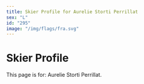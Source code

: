 ```yaml
---
title: Skier Profile for Aurelie Storti Perrillat
sex: "L"
id: "295"
image: "/img/flags/fra.svg" 
---
```


# Skier Profile

This page is for: Aurelie Storti Perrillat.
    
